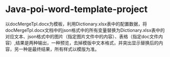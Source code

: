 # Java-poi-word-template-project
以docMergeTpl.docx为模板，利用Dictionary.xlsx表中的配置数据，将docMergeTpl.docx文档中的json格式中的所有变量替换为Dictionary.xlsx表中的对应文本、json格式中的图片（指定图片文件中的内容）、表格（指定doc文件内容）,结果是两种输出，一种预览，去掉模版中文本格式，并突出显示替换后的内容，另一种是最终结果，所有样式以模版为准。
